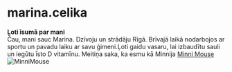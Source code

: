 # marina.celika
**Ļoti īsumā par mani**  
Čau, mani sauc Marina. Dzīvoju un strādāju Rīgā. Brīvajā laikā nodarbojos ar sportu un pavadu laiku ar savu ģimeni.Ļoti gaidu vasaru, lai izbaudītu sauli un iegūtu īsto D vitamīnu. Meitiņa saka, ka esmu kā Minnija [Minni Mouse](https://en.wikipedia.org/wiki/Minnie_Mouse)
![MinniMouse](https://www.pinterest.com/pin/425519864799498066/)